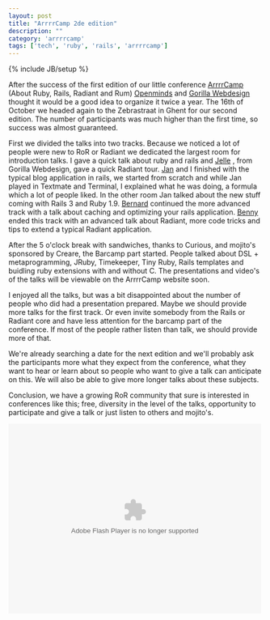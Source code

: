 ```yaml
---
layout: post
title: "ArrrrCamp 2de edition"
description: ""
category: 'arrrrcamp'
tags: ['tech', 'ruby', 'rails', 'arrrrcamp']
---
```

{% include JB/setup %}

After the success of the first edition of our little conference [ArrrrCamp](http://www.arrrrcamp.be) (About Ruby, Rails, Radiant and Rum) [Openminds](http://www.openminds.be) and [Gorilla Webdesign](http://www.gorilla-webdesign.be/) thought it would be a good idea to organize it twice a year.
The 16th of October we headed again to the Zebrastraat in Ghent for our second edition. The number of participants was much higher than the first time, so success was almost guaranteed.

First we divided the talks into two tracks. Because we noticed a lot of people were new to RoR or Radiant we dedicated the largest room for introduction talks. I gave a quick talk about ruby and rails and [Jelle](http://www.gorilla-webdesign.be/) , from Gorilla Webdesign, gave a quick Radiant tour. [Jan](http://workswithruby.com/) and I finished with the typical blog application in rails, we started from scratch and while Jan played in Textmate and Terminal, I explained what he was doing, a formula which a lot of people liked.
In the other room Jan talked about the new stuff coming with Rails 3 and Ruby 1.9. [Bernard](http://www.wonko.be/) continued the more advanced track with a talk about caching and optimizing your rails application. [Benny](http://jomz.gorilla-webdesign.be/blog/) ended this track with an advanced talk about Radiant, more code tricks and tips to extend a typical Radiant application.

After the 5 o'clock break with sandwiches, thanks to Curious, and mojito's sponsored by Creare, the Barcamp part started. People talked about DSL + metaprogramming, JRuby, Timekeeper, Tiny Ruby, Rails templates and buidling ruby extensions with and without C. The presentations and video's of the talks will be viewable on the ArrrrCamp website soon.

I enjoyed all the talks, but was a bit disappointed about the number of people who did had a presentation prepared. Maybe we should provide more talks for the first track. Or even invite somebody from the Rails or Radiant core and have less attention for the barcamp part of the conference. If most of the people rather listen than talk, we should provide more of that.

We're already searching a date for the next edition and we'll probably ask the participants more what they expect from the conference, what they want to hear or learn about so people who want to give a talk can anticipate on this. We will also be able to give more longer talks about these subjects.

Conclusion, we have a growing RoR community that sure is interested in conferences like this; free, diversity in the level of the talks, opportunity to participate and give a talk or just listen to others and mojito's.

<object width="500" height="375"><param name="flashvars" value="offsite=true&amp;lang=en-us&amp;page_show_url=%2Fsearch%2Fshow%2F%3Fq%3Darrrrcamp%26s%3Drec&amp;page_show_back_url=%2Fsearch%2F%3Fq%3Darrrrcamp%26s%3Drec&amp;method=flickr.photos.search&amp;api_params_str=&amp;api_text=arrrrcamp&amp;api_tag_mode=bool&amp;api_media=all&amp;api_sort=date-posted-desc&amp;jump_to=&amp;start_index=0"></param> <param name="movie" value="http://www.flickr.com/apps/slideshow/show.swf?v=71649"></param> <param name="allowFullScreen" value="true"></param><embed type="application/x-shockwave-flash" src="http://www.flickr.com/apps/slideshow/show.swf?v=71649" allowFullScreen="true" flashvars="offsite=true&amp;lang=en-us&amp;page_show_url=%2Fsearch%2Fshow%2F%3Fq%3Darrrrcamp%26s%3Drec&amp;page_show_back_url=%2Fsearch%2F%3Fq%3Darrrrcamp%26s%3Drec&amp;method=flickr.photos.search&amp;api_params_str=&amp;api_text=arrrrcamp&amp;api_tag_mode=bool&amp;api_media=all&amp;api_sort=date-posted-desc&amp;jump_to=&amp;start_index=0" width="500" height="375"></embed></object>
